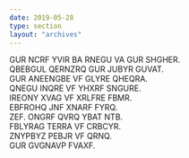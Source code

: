 ```yaml
---
date: 2019-05-28
type: section
layout: "archives"
---
```

GUR NCRF YVIR BA RNEGU VA GUR SHGHER.  
QBEBGUL QERNZRQ GUR JUBYR GUVAT.  
GUR ANEENGBE VF GLYRE QHEQRA.  
QNEGU INQRE VF YHXRF SNGURE.  
IREONY XVAG VF XRLFRE FBMR.  
EBFROHQ JNF XNARF FYRQ.  
ZEF. ONGRF QVRQ YBAT NTB.  
FBLYRAG TERRA VF CRBCYR.  
ZNYPBYZ PEBJR VF QRNQ.  
GUR GVGNAVP FVAXF.  
